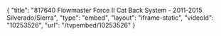 {
    "title": "817640 Flowmaster Force II Cat Back System - 2011-2015 Silverado\/Sierra",
    "type": "embed",
    "layout": "iframe-static",
    "videoId": "10253526",
    "url": "\/tvpembed\/10253526"
}